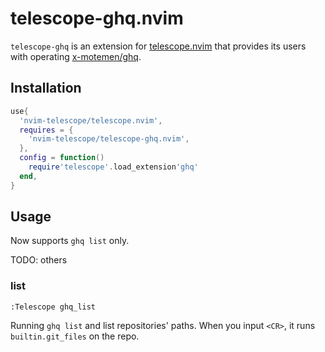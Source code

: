 # telescope-ghq.nvim

`telescope-ghq` is an extension for [telescope.nvim][] that provides its users with operating [x-motemen/ghq][].

[telescope.nvim]: https://github.com/nvim-telescope/telescope.nvim
[x-motemen/ghq]: https://github.com/x-motemen/ghq

## Installation

```lua
use{
  'nvim-telescope/telescope.nvim',
  requires = {
    'nvim-telescope/telescope-ghq.nvim',
  },
  config = function()
    require'telescope'.load_extension'ghq'
  end,
}
```

## Usage

Now supports `ghq list` only.

TODO: others

### list

`:Telescope ghq_list`

Running `ghq list` and list repositories' paths. When you input `<CR>`, it runs `builtin.git_files` on the repo.
